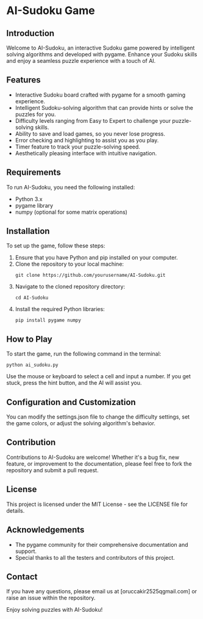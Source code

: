 # AI-Sudoku Game

## Introduction
Welcome to AI-Sudoku, an interactive Sudoku game powered by intelligent solving algorithms and developed with pygame. Enhance your Sudoku skills and enjoy a seamless puzzle experience with a touch of AI.

## Features
- Interactive Sudoku board crafted with pygame for a smooth gaming experience.
- Intelligent Sudoku-solving algorithm that can provide hints or solve the puzzles for you.
- Difficulty levels ranging from Easy to Expert to challenge your puzzle-solving skills.
- Ability to save and load games, so you never lose progress.
- Error checking and highlighting to assist you as you play.
- Timer feature to track your puzzle-solving speed.
- Aesthetically pleasing interface with intuitive navigation.

## Requirements
To run AI-Sudoku, you need the following installed:
- Python 3.x
- pygame library
- numpy (optional for some matrix operations)

## Installation
To set up the game, follow these steps:
1. Ensure that you have Python and pip installed on your computer.
2. Clone the repository to your local machine:
    ```
    git clone https://github.com/yourusername/AI-Sudoku.git
    ```
3. Navigate to the cloned repository directory:
    ```
    cd AI-Sudoku
    ```
4. Install the required Python libraries:
    ```
    pip install pygame numpy
    ```

## How to Play
To start the game, run the following command in the terminal:
```
python ai_sudoku.py
```

Use the mouse or keyboard to select a cell and input a number. If you get stuck, press the hint button, and the AI will assist you.

## Configuration and Customization
You can modify the settings.json file to change the difficulty settings, set the game colors, or adjust the solving algorithm's behavior.

## Contribution
Contributions to AI-Sudoku are welcome! Whether it's a bug fix, new feature, or improvement to the documentation, please feel free to fork the repository and submit a pull request.

## License
This project is licensed under the MIT License - see the LICENSE file for details.

## Acknowledgements
- The pygame community for their comprehensive documentation and support.
- Special thanks to all the testers and contributors of this project.

## Contact
If you have any questions, please email us at [oruccakir2525qgmail.com] or raise an issue within the repository.

Enjoy solving puzzles with AI-Sudoku!


